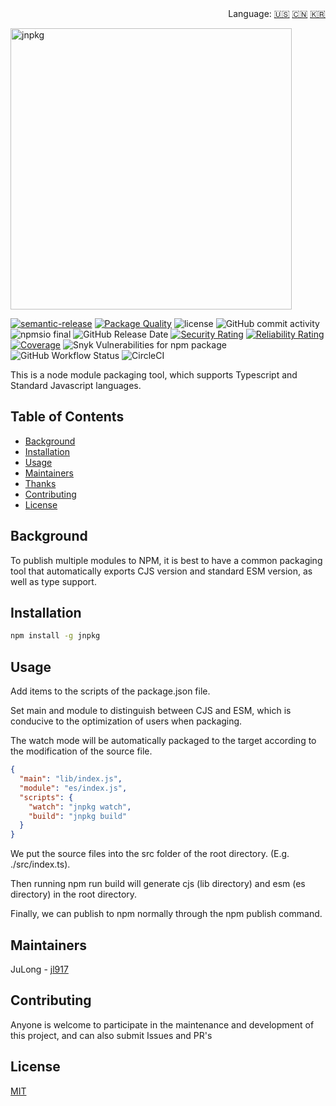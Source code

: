 
<div align="right">
  Language:
  <a title="English" href="./README.md">🇺🇸</a>
  <a title="Chinese" href="./README.zh-CN.md">🇨🇳</a>
  <a title="Korean" href="./README.ko-KR.md">🇰🇷</a>
</div>

<p aligin="center">
  <img src="https://raw.githubusercontent.com/jl917/jnpkg/master/JNPKG.png" alt="jnpkg" width="450"/>
</p>

[![semantic-release](https://img.shields.io/badge/semantic-release-e10079.svg?logo=semantic-release)](https://github.com/semantic-release/semantic-release)
[![Package Quality](https://packagequality.com/shield/jnpkg.svg)](https://packagequality.com/#?package=jnpkg)
![license](https://img.shields.io/npm/l/jnpkg)
![GitHub commit activity](https://img.shields.io/github/commit-activity/m/jl917/jnpkg)
![npmsio final](https://img.shields.io/npms-io/final-score/jnpkg)
![GitHub Release Date](https://img.shields.io/github/release-date/jl917/jnpkg)
[![Security Rating](https://sonarcloud.io/api/project_badges/measure?project=jl917_jnpkg&metric=security_rating)](https://sonarcloud.io/summary/new_code?id=jl917_jnpkg)
[![Reliability Rating](https://sonarcloud.io/api/project_badges/measure?project=jl917_jnpkg&metric=reliability_rating)](https://sonarcloud.io/summary/new_code?id=jl917_jnpkg)
[![Coverage](https://sonarcloud.io/api/project_badges/measure?project=jl917_jnpkg&metric=coverage)](https://sonarcloud.io/summary/new_code?id=jl917_jnpkg)
![Snyk Vulnerabilities for npm package](https://img.shields.io/snyk/vulnerabilities/npm/jnpkg)
![GitHub Workflow Status](https://img.shields.io/github/workflow/status/jl917/jnpkg/Release?label=GitHub%20Action%20build)
![CircleCI](https://img.shields.io/circleci/build/gh/jl917/jnpkg?label=Circleci%20build)

This is a node module packaging tool, which supports Typescript and Standard Javascript languages.



## Table of Contents

- [Background](#background)
- [Installation](#installation)
- [Usage](#usage)
- [Maintainers](#maintainers)
- [Thanks](#thanks)
- [Contributing](#contributing)
- [License](#license)



## Background

To publish multiple modules to NPM, it is best to have a common packaging tool that automatically exports CJS version and standard ESM version, as well as type support.



## Installation

```sh
npm install -g jnpkg
```



## Usage

Add items to the scripts of the package.json file.

Set main and module to distinguish between CJS and ESM, which is conducive to the optimization of users when packaging.

The watch mode will be automatically packaged to the target according to the modification of the source file.

```json
{
  "main": "lib/index.js",
  "module": "es/index.js",
  "scripts": {
    "watch": "jnpkg watch",
    "build": "jnpkg build"
  }
}
```

We put the source files into the src folder of the root directory. (E.g. ./src/index.ts).

Then running npm run build will generate cjs (lib directory) and esm (es directory) in the root directory.

Finally, we can publish to npm normally through the npm publish command.



## Maintainers

JuLong - [jl917](https://github.com/jl917)



## Contributing

Anyone is welcome to participate in the maintenance and development of this project, and can also submit Issues and PR's



## License

[MIT](https://github.com/jl917/jnpkg/blob/master/LICENSE)
